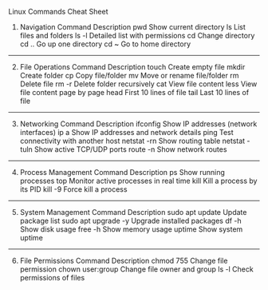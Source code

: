 Linux Commands Cheat Sheet
1.	Navigation
Command	Description
pwd	Show current directory
ls	List files and folders
ls -l	Detailed list with permissions
cd <directory>	Change directory
cd ..	Go up one directory
cd ~	Go to home directory
________________________________________
2.	File Operations
Command	Description
touch <filename>	Create empty file
mkdir <foldername>	Create folder
cp <source> <destination>	Copy file/folder
mv <source> <destination>	Move or rename file/folder
rm <filename>	Delete file
rm -r <foldername>	Delete folder recursively
cat <filename>	View file content
less <filename>	View file content page by page
head <filename>	First 10 lines of file
tail <filename>	Last 10 lines of file
________________________________________
3.	Networking
Command	Description
ifconfig	Show IP addresses (network interfaces)
ip a	Show IP addresses and network details
ping <IP>	Test connectivity with another host
netstat -rn	Show routing table
netstat -tuln	Show active TCP/UDP ports
route -n	Show network routes
________________________________________
4.	Process Management
Command	Description
ps	Show running processes
top	Monitor active processes in real time
kill <PID>	Kill a process by its PID
kill -9 <PID>	Force kill a process
________________________________________
5.	System Management
Command	Description
sudo apt update	Update package list
sudo apt upgrade -y	Upgrade installed packages
df -h	Show disk usage
free -h	Show memory usage
uptime	Show system uptime
________________________________________
6.	File Permissions
Command	Description
chmod 755 <file>	Change file permission
chown user:group <file>	Change file owner and group
ls -l	Check permissions of files



